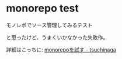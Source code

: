 # monorepo test

モノレポでソース管理してみるテスト

と思ったけど、うまくいかなかった失敗作。


詳細はこっちに: [monorepoを試す - tsuchinaga](https://scrapbox.io/tsuchinaga/monorepo%E3%82%92%E8%A9%A6%E3%81%99)

